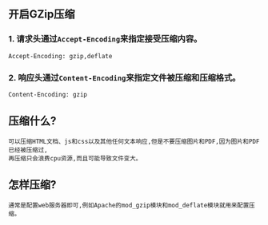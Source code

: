 ## 开启GZip压缩
### 1. 请求头通过`Accept-Encoding`来指定接受压缩内容。
```
Accept-Encoding: gzip,deflate
```

### 2. 响应头通过`Content-Encoding`来指定文件被压缩和压缩格式。
```
Content-Encoding: gzip
```

## 压缩什么?
```
可以压缩HTML文档、js和css以及其他任何文本响应,但是不要压缩图片和PDF,因为图片和PDF已经被压缩过,
再压缩只会浪费cpu资源,而且可能导致文件变大。
```

## 怎样压缩? 
```
通常是配置web服务器即可,例如Apache的mod_gzip模块和mod_deflate模块就用来配置压缩。
```